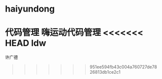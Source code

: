 # haiyundong
代码管理
嗨运动代码管理
<<<<<<< HEAD
ldw
=======
许广德
>>>>>>> 951ee594fb43c004a760727de7826813db1ce2c1
